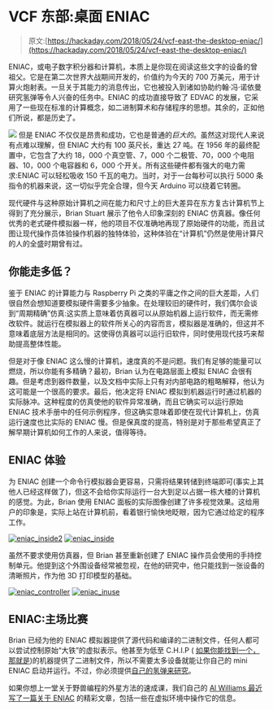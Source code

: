 # VCF 东部:桌面 ENIAC

> 原文:[https://hackaday.com/2018/05/24/vcf-east-the-desktop-eniac/](https://hackaday.com/2018/05/24/vcf-east-the-desktop-eniac/)

ENIAC，或电子数字积分器和计算机，本质上是你现在阅读这些文字的设备的曾祖父。它是在第二次世界大战期间开发的，价值约为今天的 700 万美元，用于计算火炮射表。一旦关于其能力的消息传出，它也被投入到诸如协助约翰·冯·诺依曼研究氢弹等令人兴奋的任务中。ENIAC 的成功直接导致了 EDVAC 的发展，它采用了一些现在标准的计算概念，如二进制算术和存储程序的思想。其余的，正如他们所说，都是历史了。

[![](../Images/8b137920d2740f0a76889cc5280f9732.png)](https://hackaday.com/wp-content/uploads/2017/01/programming-the-eniac-computer-thumb.png) 但是 ENIAC 不仅仅是昂贵和成功，它也是普通的*巨大的*。虽然这对现代人来说有点难以理解，但 ENIAC 大约有 100 英尺长，重达 27 吨。在 1956 年的最终配置中，它包含了大约 18，000 个真空管、7，000 个二极管、70，000 个电阻器、10，000 个电容器和 6，000 个开关。所有这些硬件都有强大的电力需求:ENIAC 可以轻松吸收 150 千瓦的电力。当时，对于一台每秒可以执行 5000 条指令的机器来说，这一切似乎完全合理，但今天 Arduino 可以绕着它转圈。

现代硬件与这种原始计算机之间在能力和尺寸上的巨大差异在东方复古计算机节上得到了充分展示，Brian Stuart 展示了他令人印象深刻的 ENIAC 仿真器。像任何优秀的老式硬件模拟器一样，他的项目不仅准确地再现了原始硬件的功能，而且试图让现代操作员体验操作机器的独特体验，这种体验在“计算机”仍然是使用计算尺的人的全盛时期曾有过。

## 你能走多低？

鉴于 ENIAC 的计算能力与 Raspberry Pi 之类的平庸之作之间的巨大差距，人们很自然会想知道要模拟硬件需要多少抽象。在处理较旧的硬件时，我们偶尔会谈到“周期精确”仿真:这实质上意味着仿真器可以从原始机器上运行软件，而无需修改软件。就运行在模拟器上的软件所关心的内容而言，模拟器是准确的，但这并不意味着底层方法是相同的。这使得仿真器可以运行旧软件，同时使用现代技巧来帮助提高整体性能。

但是对于像 ENIAC 这么慢的计算机，速度真的不是问题。我们有足够的能量可以燃烧，所以你能有多精确？最初，Brian 认为在电路层面上模拟 ENIAC 会很有趣。但是考虑到器件数量，以及文档中实际上只有对内部电路的粗略解释，他认为这可能是一个很高的要求。最后，他决定将 ENIAC 模拟到机器运行时通过机器的实际脉冲。这种程度的仿真使他的软件异常准确，而且它确实可以运行原始 ENIAC 技术手册中的任何示例程序，但这确实意味着即使在现代计算机上，仿真运行速度也比实际的 ENIAC 慢。但是保真度的提高，特别是对于那些希望真正了解早期计算机如何工作的人来说，值得等待。

## ENIAC 体验

为 ENIAC 创建一个命令行模拟器会更容易，只需将结果转储到终端即可(事实上其他人已经这样做了)，但这不会给你实际运行一台大到足以占据一栋大楼的计算机的感觉。为此，Brian 使用 ENIAC 面板的实际图像创建了许多视觉效果。这给用户的印象是，实际上站在计算机前，看着银行愉快地眨眼，因为它通过给定的程序工作。

 [![eniac_inside2](../Images/b6bcd4a93df89b0f8609d02afdeb0308.png "eniac_inside2")](https://i0.wp.com/hackaday.com/wp-content/uploads/2018/05/eniac_inside2.jpg?ssl=1)  [![eniac_inside](../Images/855144600425e4aca281c494d61093d7.png "eniac_inside")](https://i0.wp.com/hackaday.com/wp-content/uploads/2018/05/eniac_inside.jpg?ssl=1) 

虽然不要求使用仿真器，但 Brian 甚至重新创建了 ENIAC 操作员会使用的手持控制单元。他提到这个外围设备经常被忽视，在他的研究中，他只能找到一张设备的清晰照片，作为他 3D 打印模型的基础。

 [![eniac_controller](../Images/5b456713be02dc3f9e9c5b48ae4807b5.png "eniac_controller")](https://i0.wp.com/hackaday.com/wp-content/uploads/2018/05/eniac_controller.jpg?ssl=1)  [![eniac_inuse](../Images/7abe69d7dc0218d4c4c93898a5341497.png "eniac_inuse")](https://i0.wp.com/hackaday.com/wp-content/uploads/2018/05/eniac_inuse.jpg?ssl=1) 

## ENIAC:主场比赛

Brian 已经为他的 ENIAC 模拟器提供了源代码和编译的二进制文件，任何人都可以尝试控制原始“大铁”的虚拟表示。他甚至为低至 C.H.I.P ( [如果你能找到一个，那就是](https://hackaday.com/2018/04/03/is-this-the-end-for-the-c-h-i-p/))的机器提供了二进制文件，所以不需要太多设备就能让你自己的 mini ENIAC 启动并运行。不过，你必须提供[自己的氢弹来研究](https://hackaday.com/2015/09/11/fermiac-the-computer-that-advanced-the-manhattan-project/)。

如果你想上一堂关于野兽编程的外星方法的速成课，我们自己的 [Al Williams 最近写了一篇关于 ENIAC](https://hackaday.com/2017/01/31/eniac-the-way-we-were/) 的精彩文章，包括一些在虚拟环境中操作它的信息。